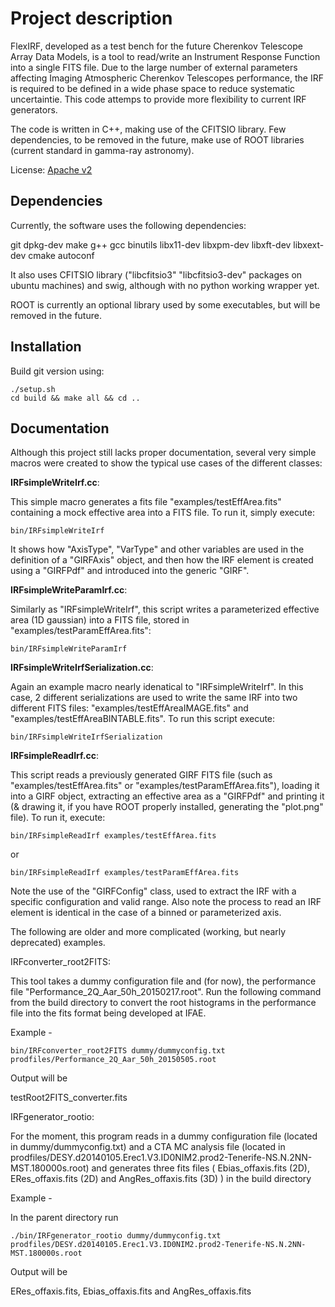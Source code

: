 
Project description
==============

FlexIRF, developed as a test bench for the future Cherenkov Telescope Array Data Models, is a tool to read/write an Instrument Response Function into a single FITS file. Due to the large number of external parameters affecting Imaging Atmospheric Cherenkov Telescopes performance, the IRF is required to be defined in a wide phase space to reduce systematic uncertaintie. This code attemps to provide more flexibility to current IRF generators. 

The code is written in C++, making use of the CFITSIO library. Few dependencies, to be removed in the future, make use of ROOT libraries (current standard in gamma-ray astronomy). 

License: [Apache v2](LICENSE)

Dependencies
--------------

Currently, the software uses the following dependencies:

git dpkg-dev make g++ gcc binutils libx11-dev libxpm-dev libxft-dev libxext-dev cmake autoconf 

It also uses CFITSIO library ("libcfitsio3" "libcfitsio3-dev" packages on ubuntu machines) and swig, although with no python working wrapper yet.

ROOT is currently an optional library used by some executables, but will be removed in the future.


Installation
--------------

Build git version using:

```shell
./setup.sh
cd build && make all && cd ..
```

Documentation
--------------

Although this project still lacks proper documentation, several very simple macros were created to show the typical use cases of the different classes:

**IRFsimpleWriteIrf.cc**:

This simple macro generates a fits file "examples/testEffArea.fits" containing a mock effective area into a FITS file. To run it, simply execute:

```shell
bin/IRFsimpleWriteIrf
```

It shows how "AxisType", "VarType" and other variables are used in the definition of a "GIRFAxis" object, and then how the IRF element is created using a "GIRFPdf" and introduced into the generic "GIRF".


**IRFsimpleWriteParamIrf.cc**: 

Similarly as "IRFsimpleWriteIrf", this script writes a parameterized effective area (1D gaussian) into a FITS file, stored in "examples/testParamEffArea.fits":

```shell
bin/IRFsimpleWriteParamIrf
```

**IRFsimpleWriteIrfSerialization.cc**: 

Again an example macro nearly idenatical to "IRFsimpleWriteIrf". In this case, 2 different serializations are used to write the same IRF into two different FITS files: "examples/testEffAreaIMAGE.fits" and "examples/testEffAreaBINTABLE.fits". To run this script execute:

```shell
bin/IRFsimpleWriteIrfSerialization
```

**IRFsimpleReadIrf.cc**:

This script reads a previously generated GIRF FITS file (such as "examples/testEffArea.fits" or "examples/testParamEffArea.fits"), loading it into a GIRF object, extracting an effective area as a "GIRFPdf" and printing it (& drawing it, if you have ROOT properly installed, generating the "plot.png" file). To run it, execute:

```shell
bin/IRFsimpleReadIrf examples/testEffArea.fits
```

or 

```shell
bin/IRFsimpleReadIrf examples/testParamEffArea.fits
```

Note the use of the "GIRFConfig" class, used to extract the IRF with a specific configuration and valid range. Also note the process to read an IRF element is identical in the case of a binned or parameterized axis.


The following are older and more complicated (working, but nearly deprecated) examples. 

IRFconverter_root2FITS:

This tool takes a dummy configuration file and (for now), the performance file "Performance_2Q_Aar_50h_20150217.root". Run the following
command from the build directory to convert the root histograms in the performance file into the fits format being developed at IFAE.

Example -

```shell
bin/IRFconverter_root2FITS dummy/dummyconfig.txt prodfiles/Performance_2Q_Aar_50h_20150505.root
```

Output will be

testRoot2FITS_converter.fits

IRFgenerator_rootio:

For the moment, this program reads in a dummy configuration file (located in dummy/dummyconfig.txt) 
and a CTA MC analysis file (located in prodfiles/DESY.d20140105.Erec1.V3.ID0NIM2.prod2-Tenerife-NS.N.2NN-MST.180000s.root) 
and generates three fits files ( Ebias_offaxis.fits (2D), ERes_offaxis.fits (2D) and AngRes_offaxis.fits (3D) ) in the build directory

Example -

In the parent directory run

```shell
./bin/IRFgenerator_rootio dummy/dummyconfig.txt prodfiles/DESY.d20140105.Erec1.V3.ID0NIM2.prod2-Tenerife-NS.N.2NN-MST.180000s.root
```

Output will be 

ERes_offaxis.fits, Ebias_offaxis.fits and AngRes_offaxis.fits

